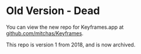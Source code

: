 # Old Version - Dead

You can view the new repo for Keyframes.app at [github.com/mitchas/Keyframes](https://github.com/mitchas/Keyframes).

This repo is version 1 from 2018, and is now archived.
